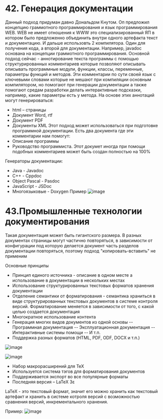 
# 42. Генерация документации
Данный подход придуман давно Дональдом Кнутом. Оп предложил концепцию граммотного программирования и язык программирования
WEB. WEB не имеет отношения к WWW это специализированный ЯП в котором было предложенно объединить внутри одного артефакта
текст и документацию. И дальше использовть 2 компилятора. Один для получения кода, а второй для документации. Например,
javadoc основана на концепции граммотного программирования. 
Основной подход сейчас - аннотирование текста программы с помощью структурированных комментариев которые позволяют
описывать описывать программные модули, функции, классы, переменные, параметры функций и методов. Эти комментарии
по сути своей язык с ключевыми словами которые не мешают при компиляции основным компилятором, но помогают при генерации
документации а также помогают средам разработки  делать интерактивные подсказки, например, какие параметры есть у метода.
На основе этих аннотаций могут генерироваться:
- html – страницы
- Документ Word, rtf
- Документ PDF
- Документы XML
Этот подход может использоваться при подготовке программной документации. Есть два документа где эти комментарии нам 
помогут:
- Описание программы
- Руководство программиста. Этот докумет иногда при помощи подобных комментариев может быть создан полностью на 100%

Генераторы документации:
- Java - Javadoc
- C++ - Cppdoc
- Object Pascal - Pasdoc
- JavaScript - JSDoc
- Многоязыковые - Doxygen 
Пример
![image](https://user-images.githubusercontent.com/43119772/149614143-c93f1361-a63f-4501-a064-428b79568768.png)

# 43.Промышленные технологии документирования
Такая документация может быть гигантского размера. В разных документах страницы могут частично повторяться, в зависимости от конфигурации под которую делается документ часть разделов документации повторяться, поэтому подход "копировать-вставить" не применим

Основные принципы
- Принцип единого источника - описание в одном месте а использование в документации в нескольких местах
- Использование структурированных текстовых форматов хранения документации
- Отделение семантики от форматирования - семантика храниться в виде структурированных текстовых документов в системе контроля версий. Форматирование меняется в зависимости от того, с какой целью создается документация
- Многократное использование контента
- Генерация многих видов документов из одной
основы
-- Программная документация
-- Эксплуатационная документация
-- Интерактивные системы помощи
-- И т.п.
- Поддержка разных форматов (HTML, PDF, ODF,
DOCX и т.п.)

![image](https://user-images.githubusercontent.com/43119772/149614473-7c2b4d1b-47f3-41a8-a346-0c0883b6e800.png)

![image](https://user-images.githubusercontent.com/43119772/149614494-e348a715-8e49-4be2-9a12-f05d9c35ef2b.png)

- Набор макрорасширений для TeX
- Используется система тэгов для форматирования документов
- Поддерживается экспорт во все популярные форматы
- Последняя версия – LaTeХ 3ɛ

LaTeX - это текстовый формат, значит его можно хранить как текстовый артефакт и хранить  в системе котроля версий с возможностью сравнения версий, инкрементального хранения.

Пример:
![image](https://user-images.githubusercontent.com/43119772/149614595-50dbc20c-638e-4081-a581-8ebd49ff25b9.png)



